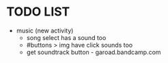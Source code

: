 # TODO LIST
- music (new activity)
	- song select has a sound too
	- #buttons > img have click sounds too
	- get soundtrack button - garoad.bandcamp.com
